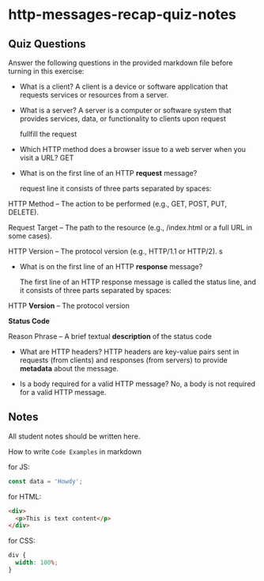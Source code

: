 # http-messages-recap-quiz-notes

## Quiz Questions

Answer the following questions in the provided markdown file before turning in this exercise:

- What is a client?
  A client is a device or software application that requests services or resources from a server.

- What is a server?
  A server is a computer or software system that provides services, data, or functionality to clients upon request

  fullfill the request

- Which HTTP method does a browser issue to a web server when you visit a URL?
  GET

- What is on the first line of an HTTP **request** message?

  request line
  it consists of three parts separated by spaces:

HTTP Method – The action to be performed
(e.g., GET, POST, PUT, DELETE).

Request Target – The path to the resource (e.g., /index.html or a full URL in some cases).

<protocol> HTTP Version – The protocol version (e.g., HTTP/1.1 or HTTP/2).
s

- What is on the first line of an HTTP **response** message?

  The first line of an HTTP response message is called the status line, and it consists of three parts separated by spaces:

HTTP **Version** – The protocol version

**Status Code**

Reason Phrase – A brief textual **description** of the status code
<protocol> <status-code> <status-text>

- What are HTTP headers?
  HTTP headers are key-value pairs sent in requests (from clients) and responses (from servers) to provide **metadata** about the message.

- Is a body required for a valid HTTP message?
  No, a body is not required for a valid HTTP message.

## Notes

All student notes should be written here.

How to write `Code Examples` in markdown

for JS:

```javascript
const data = 'Howdy';
```

for HTML:

```html
<div>
  <p>This is text content</p>
</div>
```

for CSS:

```css
div {
  width: 100%;
}
```

